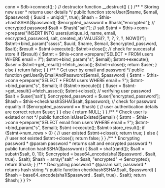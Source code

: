 <?php
 
 
class DB_Functions {
 
    private $conn;
 
    // constructor
    function __construct() {
        require_once 'DB_Connect.php';
        // connecting to database
        $db = new Db_Connect();
        $this->conn = $db->connect();
    }
 
    // destructor
    function __destruct() {
         
    }
 
    /**
     * Storing new user
     * returns user details
     */
    public function storeUser($name, $email, $password) {
        $uuid = uniqid('', true);
        $hash = $this->hashSSHA($password);
        $encrypted_password = $hash["encrypted"]; // encrypted password
        $salt = $hash["salt"]; // salt
 
        $stmt = $this->conn->prepare("INSERT INTO users(unique_id, name, email, encrypted_password, salt, created_at) VALUES(?, ?, ?, ?, ?, NOW())");
        $stmt->bind_param("sssss", $uuid, $name, $email, $encrypted_password, $salt);
        $result = $stmt->execute();
        $stmt->close();
 
        // check for successful store
        if ($result) {
            $stmt = $this->conn->prepare("SELECT * FROM users WHERE email = ?");
            $stmt->bind_param("s", $email);
            $stmt->execute();
            $user = $stmt->get_result()->fetch_assoc();
            $stmt->close();
 
            return $user;
        } else {
            return false;
        }
    }
 
    /**
     * Get user by email and password
     */
    public function getUserByEmailAndPassword($email, $password) {
 
        $stmt = $this->conn->prepare("SELECT * FROM users WHERE email = ?");
 
        $stmt->bind_param("s", $email);
 
        if ($stmt->execute()) {
            $user = $stmt->get_result()->fetch_assoc();
            $stmt->close();
 
            // verifying user password
            $salt = $user['salt'];
            $encrypted_password = $user['encrypted_password'];
            $hash = $this->checkhashSSHA($salt, $password);
            // check for password equality
            if ($encrypted_password == $hash) {
                // user authentication details are correct
                return $user;
            }
        } else {
            return NULL;
        }
    }
 
    /**
     * Check user is existed or not
     */
    public function isUserExisted($email) {
        $stmt = $this->conn->prepare("SELECT email from users WHERE email = ?");
 
        $stmt->bind_param("s", $email);
 
        $stmt->execute();
 
        $stmt->store_result();
 
        if ($stmt->num_rows > 0) {
            // user existed 
            $stmt->close();
            return true;
        } else {
            // user not existed
            $stmt->close();
            return false;
        }
    }
 
    /**
     * Encrypting password
     * @param password
     * returns salt and encrypted password
     */
    public function hashSSHA($password) {
 
        $salt = sha1(rand());
        $salt = substr($salt, 0, 10);
        $encrypted = base64_encode(sha1($password . $salt, true) . $salt);
        $hash = array("salt" => $salt, "encrypted" => $encrypted);
        return $hash;
    }
 
    /**
     * Decrypting password
     * @param salt, password
     * returns hash string
     */
    public function checkhashSSHA($salt, $password) {
 
        $hash = base64_encode(sha1($password . $salt, true) . $salt);
 
        return $hash;
    }
 
}
 
?>
